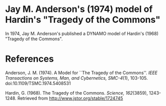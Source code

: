 # Jay M. Anderson's (1974) model of Hardin's "Tragedy of the Commons" 

In 1974, Jay M. Anderson's published a DYNAMO model of Hardin's (1968) "Tragedy of the Commons". 

# References
Anderson, J. M. (1974). A Model for ``The Tragedy of the Commons''. *IEEE Transactions on Systems, Man, and Cybernetics, SMC-4*(1), 103-105. doi:10.1109/TSMC.1974.5408531

Hardin, G. (1968). The Tragedy of the Commons. *Science, 162*(3859), 1243-1248. Retrieved from http://www.jstor.org/stable/1724745



